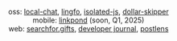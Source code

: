 <div align="center">

  oss: [local-chat](https://github.com/ksawery29/local-chat), [lingfo](https://github.com/lingfo/lingfo), [isolated-js](https://github.com/ksawery29/isolated-js), [dollar-skipper](https://github.com/ksawery29/dollar-skipper) <br/>
  mobile: [linkpond](https://linkpond.app) (soon, Q1, 2025) <br/>
  web: [searchfor.gifts](https://searchfor.gifts), [developer journal](https://developerjournal.app), [postlens](https://postlens.app)

</div>
